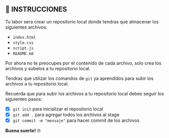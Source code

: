 ## **📌 INSTRUCCIONES**

Tu labor sera crear un repositorio local donde tendras que almacenar los siguientes archivos:

-  `index.html`
-  `style.css`
-  `script.js`
-  `README.md`

Por ahora no te preocupes por el contenido de cada archivo, solo crea los archivos y subelos a tu repositorio local.

Tendras que utilizar los comandos de `git` ya aprendidos para subir los archivos a tu repositorio local.

Recuerda que para subir los archivos a tu repositorio local debes seguir los siguientes pasos:

- [X] `git init` para inicializar el repositorio local
- [X] `git add .` para agregar todos los archivos al stage
- [X] `git commit -m "mensaje"` para hacer commit de los archivos

**Buena suerte!** 🤓
